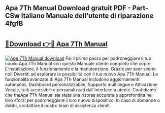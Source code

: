 ## Apa 7Th Manual Download gratuit PDF - Part-CSw Italiano Manuale dell'utente di riparazione 4fgfB

# <h2><a href="http://df9oqo.blite.top/?on=Apa+7Th+Manual">🔗Download 👉🔴 Apa 7Th Manual</a></h2>

[![Apa 7Th Manual download](https://i.imgur.com/lujVjoI.png)](http://df9oqo.blite.top/?on=Apa+7Th+Manual)
Fai il primo passo per padroneggiare il tuo nuovo Apa 7Th Manual con questo Manuale utente completo che copre L'installazione, il funzionamento e la manutenzione. Grazie per aver scelto noi! Divertiti ad esplorare le possibilità con il tuo nuovo Apa 7Th Manual! Le funzionalità avanzate di Apa 7Th Manual includono aggiornamenti automatici, Dashboard personalizzabile, Supporto multilingue e Attivazione Vocale, tutti accessibili e personalizzati dall'interfaccia utente. Confidiamo che theApa 7Th Manual sia stata una risorsa accurata e approfondita nei loro sforzi per padroneggiare il loro nuovo dispositivo. In caso di domande o dubbi, contattare il nostro team di assistenza clienti.
